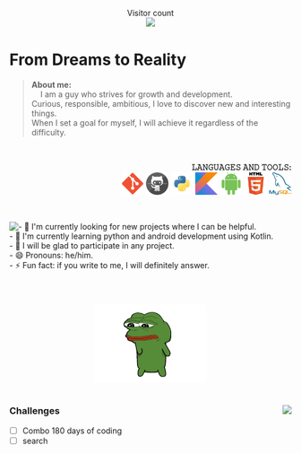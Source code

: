 <p align="center"> 
  Visitor count<br>
  <img src="https://profile-counter.glitch.me/GezzySherin/count.svg"/>
</p>

# From Dreams to Reality


>   <strong>About me: </strong><br> 
>   &nbsp;&nbsp;&nbsp;&nbsp;I am a guy who strives for growth and development.<br> 
>   Curious, responsible, ambitious, I love to discover new and interesting things. <br>
>   When I set a goal for myself, I will achieve it regardless of the difficulty.


<br/>
<p align="right">
    <strong>𝙻𝙰𝙽𝙶𝚄𝙰𝙶𝙴𝚂 𝙰𝙽𝙳 𝚃𝙾𝙾𝙻𝚂:</strong>
<br/> 
<code><img title="Git" height="40" width="40" src="ICONS/git.png"/></code>
<code><img title="Github" height="40" width="40" src="ICONS/github.png"/></code>
<code><img title="Python" height="40" width="40" src="ICONS/python.png"/></code>
<code><img title="Kotlin" height="40" width="40" src="ICONS/kotlin.png"/></code>
<code><img title="Android" height="40" width="40" src="ICONS/android.png"/></code>
<code><img title="HTML5" height="40" width="40" src="ICONS/html.png"/></code>
<code><img title="MySQL" height="40" width="40" src="ICONS/MySQL.png"/></code>
</p>
<br/>

<p align="left">
  <img align="left" src="https://github-readme-streak-stats.herokuapp.com/?user=&theme=dark&hide_border=true&background=141821"/>
</p>

<p align="left">
- 🔭 I'm currently looking for new projects where I can be helpful.<br> 
- 🌱 I'm currently learning python and android development using Kotlin.<br> 
- 👯 I will be glad to participate in any project.<br> 
- 😄 Pronouns: he/him.<br> 
- ⚡ Fun fact: if you write to me, I will definitely answer.<br> 
</p>

#
<p align="center">
<br/> 
<img align="center" height="140" width="200" alt="GIF" src="GIFS/pepedance.gif.gif"/>
</p>

#
<p>
  <img align="right" src="https://github-readme-stats.vercel.app/api?username=&show_icons=true&hide_border=true&bg_color=141821&title_color=FB8C00&icon_color=FB8C00"/>
</p>

### Challenges<br>
- [ ] Combo 180 days of coding<br>
- [ ] search<br>

<!---  
#

<p align="center">
  <a href="https://www.hackerrank.com/JayantGoel001/" target="_blank">
    <code><img height="60" width="60" src="WEBP/hr.webp"/></code>
  </a>
-->


